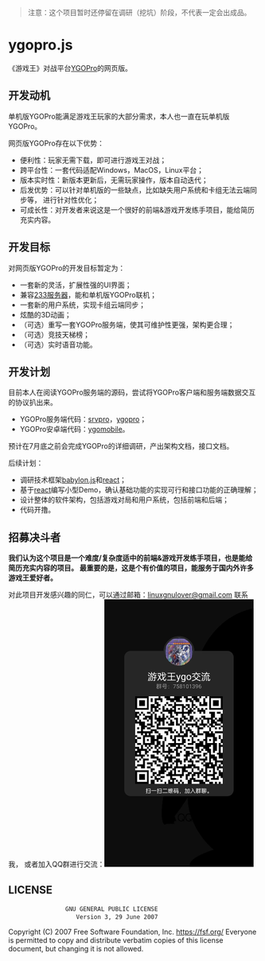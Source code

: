 > 注意：这个项目暂时还停留在调研（挖坑）阶段，不代表一定会出成品。
# ygopro.js
《游戏王》对战平台[YGOPro](https://github.com/Fluorohydride/ygopro)的网页版。

## 开发动机
单机版YGOPro能满足游戏王玩家的大部分需求，本人也一直在玩单机版YGOPro。

网页版YGOPro存在以下优势：
- 便利性：玩家无需下载，即可进行游戏王对战；
- 跨平台性：一套代码适配Windows，MacOS，Linux平台；
- 版本实时性：新版本更新后，无需玩家操作，版本自动迭代；
- 后发优势：可以针对单机版的一些缺点，比如缺失用户系统和卡组无法云端同步等，
进行针对性优化；
- 可成长性：对开发者来说这是一个很好的前端&游戏开发练手项目，能给简历充实内容。

## 开发目标
对网页版YGOPro的开发目标暂定为：
- 一套新的灵活，扩展性强的UI界面；
- 兼容[233服务器](https://ygo233.com/)，能和单机版YGOPro联机；
- 一套新的用户系统，实现卡组云端同步；
- 炫酷的3D动画；
- （可选）重写一套YGOPro服务端，使其可维护性更强，架构更合理；
- （可选）竞技天梯榜；
- （可选）实时语音功能。

## 开发计划
目前本人在阅读YGOPro服务端的源码，尝试将YGOPro客户端和服务端数据交互的协议扒出来。

- YGOPro服务端代码：[srvpro](https://github.com/mycard/srvpro)，[ygopro](https://github.com/mycard/ygopro/tree/server)；
- YGOPro安卓端代码：[ygomobile](https://github.com/mycard/ygomobile)。

预计在7月底之前会完成YGOPro的详细调研，产出架构文档，接口文档。

后续计划：
- 调研技术框架[babylon.js](https://www.babylonjs.com/)和[react](https://reactjs.org/)；
- 基于[react](https://reactjs.org/)编写小型Demo，确认基础功能的实现可行和接口功能的正确理解；
- 设计整体的软件架构，包括游戏对局和用户系统，包括前端和后端；
- 代码开撸。

## 招募决斗者

**我们认为这个项目是一个难度/复杂度适中的前端&游戏开发练手项目，也是能给简历充实内容的项目。
最重要的是，这是个有价值的项目，能服务于国内外许多游戏王爱好者。**

对此项目开发感兴趣的同仁，可以通过邮箱：linuxgnulover@gmail.com 联系我，
或者加入QQ群进行交流：<img src="./assets/ygo_qq.png" width=300 high=300>

## LICENSE
                    GNU GENERAL PUBLIC LICENSE
                       Version 3, 29 June 2007

 Copyright (C) 2007 Free Software Foundation, Inc. <https://fsf.org/>
 Everyone is permitted to copy and distribute verbatim copies
 of this license document, but changing it is not allowed.
